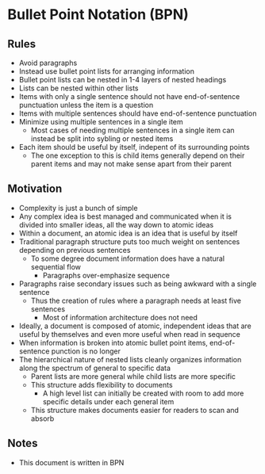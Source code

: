 # Bullet Point Notation (BPN)

## Rules

* Avoid paragraphs
* Instead use bullet point lists for arranging information
* Bullet point lists can be nested in 1-4 layers of nested headings
* Lists can be nested within other lists
* Items with only a single sentence should not have end-of-sentence punctuation unless the item is a question
* Items with multiple sentences should have end-of-sentence punctuation
* Minimize using multiple sentences in a single item
  * Most cases of needing multiple sentences in a single item can instead be split into sybling or nested items
* Each item should be useful by itself, indepent of its surrounding points
  * The one exception to this is child items generally depend on their parent items and may not make sense apart from their parent

## Motivation

* Complexity is just a bunch of simple
* Any complex idea is best managed and communicated when it is divided into smaller ideas, all the way down to atomic ideas
* Within a document, an atomic idea is an idea that is useful by itself
* Traditional paragraph structure puts too much weight on sentences depending on previous sentences
  * To some degree document information does have a natural sequential flow
    * Paragraphs over-emphasize sequence
* Paragraphs raise secondary issues such as being awkward with a single sentence
  * Thus the creation of rules where a paragraph needs at least five sentences
    * Most of information architecture does not need
* Ideally, a document is composed of atomic, independent ideas that are useful by themselves and even more useful when read in sequence
* When information is broken into atomic bullet point items, end-of-sentence punction is no longer
* The hierarchical nature of nested lists cleanly organizes information along the spectrum of general to specific data
  * Parent lists are more general while child lists are more specific
  * This structure adds flexibility to documents
    *  A high level list can initially be created with room to add more specific details under each general item
  * This structure makes documents easier for readers to scan and absorb

## Notes

* This document is written in BPN